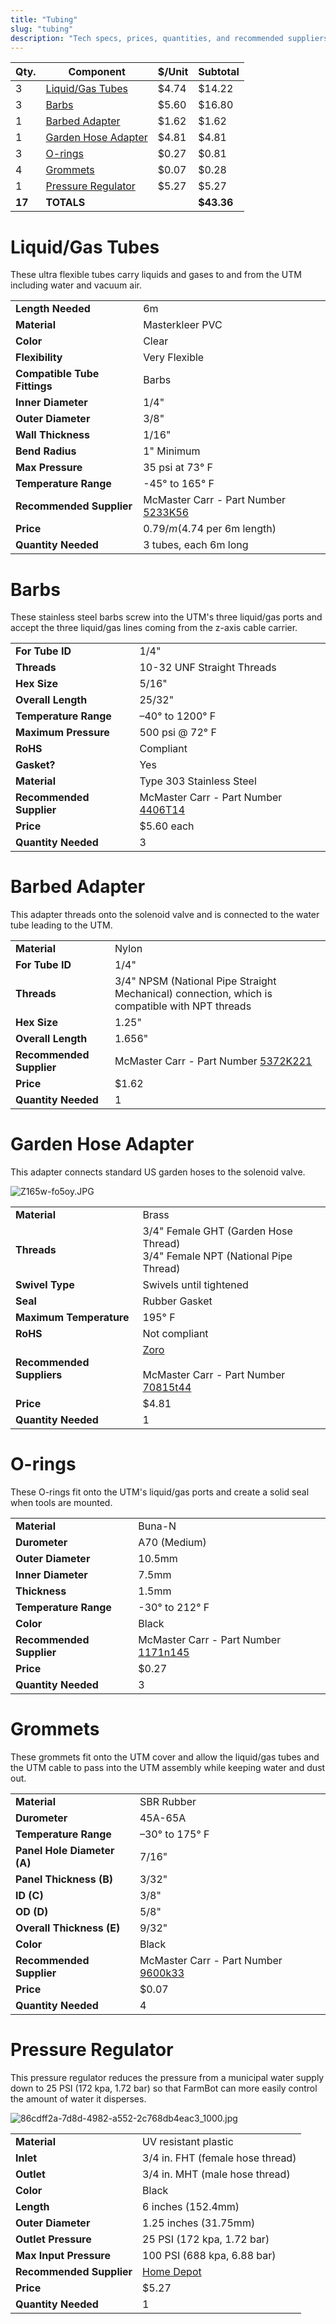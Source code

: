 ```yaml
---
title: "Tubing"
slug: "tubing"
description: "Tech specs, prices, quantities, and recommended suppliers for the tubing in FarmBot Genesis"
---
```



|Qty.                          |Component                     |$/Unit                        |Subtotal                      |
|------------------------------|------------------------------|------------------------------|------------------------------|
|3                             |[Liquid/Gas Tubes](#liquidgas-tubes)|$4.74                         |$14.22
|3                             |[Barbs](#barbs)       |$5.60                         |$16.80
|1                             |[Barbed Adapter](#barbed-adapter)|$1.62                         |$1.62
|1                             |[Garden Hose Adapter](#garden-hose-adapter)|$4.81                         |$4.81
|3                             |[O-rings](#o-rings)   |$0.27                         |$0.81
|4                             |[Grommets](#grommets) |$0.07                         |$0.28
|1                             |[Pressure Regulator](#pressure-regulator)|$5.27                         |$5.27
|**17**                        |**TOTALS**                    |                              |**$43.36**


# Liquid/Gas Tubes
These ultra flexible tubes carry liquids and gases to and from the UTM including water and vacuum air.

|                              |                              |
|------------------------------|------------------------------|
|**Length Needed**             |6m
|**Material**                  |Masterkleer PVC
|**Color**                     |Clear
|**Flexibility**               |Very Flexible
|**Compatible Tube Fittings**  |Barbs
|**Inner Diameter**            |1/4"
|**Outer Diameter**            |3/8"
|**Wall Thickness**            |1/16"
|**Bend Radius**               |1" Minimum
|**Max Pressure**              |35 psi at 73° F
|**Temperature Range**         |-45° to 165° F
|**Recommended Supplier**      |McMaster Carr - Part Number [5233K56](http://www.mcmaster.com/#5233k56)
|**Price**                     |$0.79/m ($4.74 per 6m length)
|**Quantity Needed**           |3 tubes, each 6m long

# Barbs
These stainless steel barbs screw into the UTM's three liquid/gas ports and accept the three liquid/gas lines coming from the z-axis cable carrier.

|                              |                              |
|------------------------------|------------------------------|
|**For Tube ID**               |1/4"
|**Threads**                   |10-32 UNF Straight Threads
|**Hex Size**                  |5/16"
|**Overall Length**            |25/32"
|**Temperature Range**         |–40° to 1200° F
|**Maximum Pressure**          |500 psi @ 72° F
|**RoHS**                      |Compliant
|**Gasket?**                   |Yes
|**Material**                  |Type 303 Stainless Steel
|**Recommended Supplier**      |McMaster Carr - Part Number [4406T14](http://www.mcmaster.com/#4406t14/=14ab6e0)
|**Price**                     |$5.60 each
|**Quantity Needed**           |3

# Barbed Adapter
This adapter threads onto the solenoid valve and is connected to the water tube leading to the UTM.

|                              |                              |
|------------------------------|------------------------------|
|**Material**                  |Nylon
|**For Tube ID**               |1/4"
|**Threads**                   |3/4" NPSM (National Pipe Straight Mechanical) connection, which is compatible with NPT threads
|**Hex Size**                  |1.25"
|**Overall Length**            |1.656"
|**Recommended Supplier**      |McMaster Carr - Part Number [5372K221](https://www.mcmaster.com/#5372k221/=14z0mfg)
|**Price**                     |$1.62
|**Quantity Needed**           |1

# Garden Hose Adapter
This adapter connects standard US garden hoses to the solenoid valve.

![Z165w-fo5oy.JPG](_images/Z165w-fo5oy.JPG)



|                              |                              |
|------------------------------|------------------------------|
|**Material**                  |Brass
|**Threads**                   |3/4" Female GHT (Garden Hose Thread)<br>3/4" Female NPT (National Pipe Thread)
|**Swivel Type**               |Swivels until tightened
|**Seal**                      |Rubber Gasket
|**Maximum Temperature**       |195° F
|**RoHS**                      |Not compliant
|**Recommended Suppliers**     |[Zoro](https://www.zoro.com/westward-hose-to-pipe-adapter-swivel-dbl-female-4kg88/i/G0911032/)<br><br>McMaster Carr - Part Number [70815t44](https://www.mcmaster.com/#70815t44/=14jz0ff)
|**Price**                     |$4.81
|**Quantity Needed**           |1

# O-rings
These O-rings fit onto the UTM's liquid/gas ports and create a solid seal when tools are mounted.

|                              |                              |
|------------------------------|------------------------------|
|**Material**                  |Buna-N
|**Durometer**                 |A70 (Medium)
|**Outer Diameter**            |10.5mm
|**Inner Diameter**            |7.5mm
|**Thickness**                 |1.5mm
|**Temperature Range**         |-30° to 212° F
|**Color**                     |Black
|**Recommended Supplier**      |McMaster Carr - Part Number [1171n145](http://www.mcmaster.com/#1171n145/=14abs96)
|**Price**                     |$0.27
|**Quantity Needed**           |3

# Grommets
These grommets fit onto the UTM cover and allow the liquid/gas tubes and the UTM cable to pass into the UTM assembly while keeping water and dust out.

|                              |                              |
|------------------------------|------------------------------|
|**Material**                  |SBR Rubber
|**Durometer**                 |45A-65A
|**Temperature Range**         |–30° to 175° F
|**Panel Hole Diameter (A)**   |7/16"
|**Panel Thickness (B)**       |3/32"
|**ID (C)**                    |3/8"
|**OD (D)**                    |5/8"
|**Overall Thickness (E)**     |9/32"
|**Color**                     |Black
|**Recommended Supplier**      |McMaster Carr - Part Number [9600k33](http://www.mcmaster.com/#9600k33/=14ac8cm)
|**Price**                     |$0.07
|**Quantity Needed**           |4

# Pressure Regulator
This pressure regulator reduces the pressure from a municipal water supply down to 25 PSI (172 kpa, 1.72 bar) so that FarmBot can more easily control the amount of water it disperses.

![86cdff2a-7d8d-4982-a552-2c768db4eac3_1000.jpg](_images/86cdff2a-7d8d-4982-a552-2c768db4eac3_1000.jpg)



|                              |                              |
|------------------------------|------------------------------|
|**Material**                  |UV resistant plastic
|**Inlet**                     |3/4 in. FHT (female hose thread)
|**Outlet**                    |3/4 in. MHT (male hose thread)
|**Color**                     |Black
|**Length**                    |6 inches (152.4mm)
|**Outer Diameter**            |1.25 inches (31.75mm)
|**Outlet Pressure**           |25 PSI (172 kpa, 1.72 bar)
|**Max Input Pressure**        |100 PSI (688 kpa, 6.88 bar)
|**Recommended Supplier**      |[Home Depot](http://www.homedepot.com/p/DIG-25-psi-Hose-Thread-Pressure-Regulator-D46/100180295)
|**Price**                     |$5.27
|**Quantity Needed**           |1


